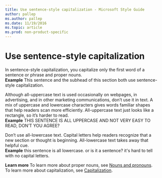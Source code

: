 ```yaml
---
title: Use sentence-style capitalization - Microsoft Style Guide
author: pallep
ms.author: pallep
ms.date: 11/19/2016
ms.topic: article
ms.prod: non-product-specific
---
```


# Use sentence-style capitalization

In sentence-style capitalization, you capitalize only the first word of a sentence or phrase and proper nouns.  
**Example** This sentence and the subhead of this section both use sentence-style capitalization. 

Although
all-uppercase text is used occasionally on webpages, in
advertising, and in other marketing communications, don’t use it in
text. A mix of uppercase and lowercase characters gives words
familiar shapes that help readers scan more efficiently.
All-uppercase text just looks like a rectangle, so it’s harder to
read.  
**Example** THIS SENTENCE IS ALL UPPERCASE AND NOT VERY EASY TO READ, DON’T YOU AGREE?

Don’t
use all-lowercase text. Capital letters help readers recognize
that a new section or thought is beginning. All-lowercase text
takes away that helpful cue.  
**Example** this sentence is all lowercase. or is it a sentence? it's hard to tell with no capital letters. 

**Learn more** To learn more about proper nouns, see [Nouns and pronouns](/style-guide/grammar/nouns-pronouns). To learn more about capitalization, see [Capitalization](/style-guide/capitalization).
